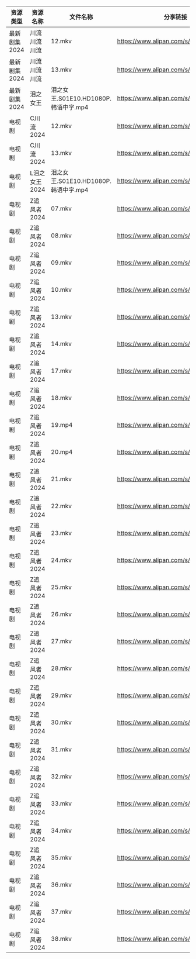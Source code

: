 | 资源类型     | 资源名称      | 文件名称                         | 分享链接                                 | 更新时间                |
| -------- | --------- | ---------------------------- | ------------------------------------ | ------------------- |
| 最新剧集2024 | 川流川流川流    | 12.mkv                       | https://www.alipan.com/s/umRxxYGV25G | 2024-04-08 00:08:11 |
| 最新剧集2024 | 川流川流川流    | 13.mkv                       | https://www.alipan.com/s/umRxxYGV25G | 2024-04-08 00:08:11 |
| 最新剧集2024 | 泪之女王      | 泪之女王.S01E10.HD1080P.韩语中字.mp4 | https://www.alipan.com/s/HxyRDH8VhTK | 2024-04-08 00:08:15 |
| 电视剧      | C川流2024   | 12.mkv                       | https://www.alipan.com/s/BWKk8kn6ZqK | 2024-04-08 00:05:11 |
| 电视剧      | C川流2024   | 13.mkv                       | https://www.alipan.com/s/BWKk8kn6ZqK | 2024-04-08 00:05:10 |
| 电视剧      | L泪之女王2024 | 泪之女王.S01E10.HD1080P.韩语中字.mp4 | https://www.alipan.com/s/GhYLZdpMfQz | 2024-04-08 00:06:04 |
| 电视剧      | Z追风者2024  | 07.mkv                       | https://www.alipan.com/s/5WiMcYBHLCM | 2024-04-08 10:07:19 |
| 电视剧      | Z追风者2024  | 08.mkv                       | https://www.alipan.com/s/5WiMcYBHLCM | 2024-04-08 10:07:18 |
| 电视剧      | Z追风者2024  | 09.mkv                       | https://www.alipan.com/s/5WiMcYBHLCM | 2024-04-08 10:07:18 |
| 电视剧      | Z追风者2024  | 10.mkv                       | https://www.alipan.com/s/5WiMcYBHLCM | 2024-04-08 10:07:18 |
| 电视剧      | Z追风者2024  | 13.mkv                       | https://www.alipan.com/s/5WiMcYBHLCM | 2024-04-08 10:07:17 |
| 电视剧      | Z追风者2024  | 14.mkv                       | https://www.alipan.com/s/5WiMcYBHLCM | 2024-04-08 10:07:17 |
| 电视剧      | Z追风者2024  | 17.mkv                       | https://www.alipan.com/s/5WiMcYBHLCM | 2024-04-08 10:07:17 |
| 电视剧      | Z追风者2024  | 18.mkv                       | https://www.alipan.com/s/5WiMcYBHLCM | 2024-04-08 10:07:17 |
| 电视剧      | Z追风者2024  | 19.mp4                       | https://www.alipan.com/s/5WiMcYBHLCM | 2024-04-08 10:07:16 |
| 电视剧      | Z追风者2024  | 20.mp4                       | https://www.alipan.com/s/5WiMcYBHLCM | 2024-04-08 10:07:16 |
| 电视剧      | Z追风者2024  | 21.mkv                       | https://www.alipan.com/s/5WiMcYBHLCM | 2024-04-08 10:07:15 |
| 电视剧      | Z追风者2024  | 22.mkv                       | https://www.alipan.com/s/5WiMcYBHLCM | 2024-04-08 10:07:15 |
| 电视剧      | Z追风者2024  | 23.mkv                       | https://www.alipan.com/s/5WiMcYBHLCM | 2024-04-08 10:07:15 |
| 电视剧      | Z追风者2024  | 24.mkv                       | https://www.alipan.com/s/5WiMcYBHLCM | 2024-04-08 10:07:14 |
| 电视剧      | Z追风者2024  | 25.mkv                       | https://www.alipan.com/s/5WiMcYBHLCM | 2024-04-08 10:07:14 |
| 电视剧      | Z追风者2024  | 26.mkv                       | https://www.alipan.com/s/5WiMcYBHLCM | 2024-04-08 10:07:14 |
| 电视剧      | Z追风者2024  | 27.mkv                       | https://www.alipan.com/s/5WiMcYBHLCM | 2024-04-08 10:07:13 |
| 电视剧      | Z追风者2024  | 28.mkv                       | https://www.alipan.com/s/5WiMcYBHLCM | 2024-04-08 10:07:13 |
| 电视剧      | Z追风者2024  | 29.mkv                       | https://www.alipan.com/s/5WiMcYBHLCM | 2024-04-08 10:07:13 |
| 电视剧      | Z追风者2024  | 30.mkv                       | https://www.alipan.com/s/5WiMcYBHLCM | 2024-04-08 10:07:12 |
| 电视剧      | Z追风者2024  | 31.mkv                       | https://www.alipan.com/s/5WiMcYBHLCM | 2024-04-08 10:07:12 |
| 电视剧      | Z追风者2024  | 32.mkv                       | https://www.alipan.com/s/5WiMcYBHLCM | 2024-04-08 10:07:12 |
| 电视剧      | Z追风者2024  | 33.mkv                       | https://www.alipan.com/s/5WiMcYBHLCM | 2024-04-08 10:07:12 |
| 电视剧      | Z追风者2024  | 34.mkv                       | https://www.alipan.com/s/5WiMcYBHLCM | 2024-04-08 10:07:12 |
| 电视剧      | Z追风者2024  | 35.mkv                       | https://www.alipan.com/s/5WiMcYBHLCM | 2024-04-08 10:07:11 |
| 电视剧      | Z追风者2024  | 36.mkv                       | https://www.alipan.com/s/5WiMcYBHLCM | 2024-04-08 10:07:11 |
| 电视剧      | Z追风者2024  | 37.mkv                       | https://www.alipan.com/s/5WiMcYBHLCM | 2024-04-08 10:07:10 |
| 电视剧      | Z追风者2024  | 38.mkv                       | https://www.alipan.com/s/5WiMcYBHLCM | 2024-04-08 10:07:10 |
